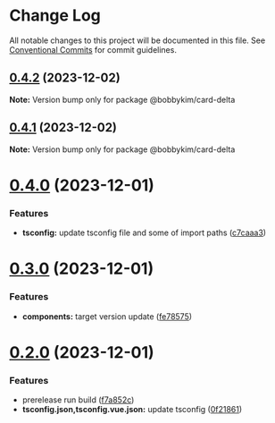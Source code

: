 # Change Log

All notable changes to this project will be documented in this file.
See [Conventional Commits](https://conventionalcommits.org) for commit guidelines.

## [0.4.2](https://github.com/bobbykim89/manguito-component-library/compare/@bobbykim/card-delta@0.4.1...@bobbykim/card-delta@0.4.2) (2023-12-02)

**Note:** Version bump only for package @bobbykim/card-delta





## [0.4.1](https://github.com/bobbykim89/manguito-component-library/compare/@bobbykim/card-delta@0.4.0...@bobbykim/card-delta@0.4.1) (2023-12-02)

**Note:** Version bump only for package @bobbykim/card-delta





# [0.4.0](https://github.com/bobbykim89/manguito-component-library/compare/@bobbykim/card-delta@0.3.0...@bobbykim/card-delta@0.4.0) (2023-12-01)


### Features

* **tsconfig:** update tsconfig file and some of import paths ([c7caaa3](https://github.com/bobbykim89/manguito-component-library/commit/c7caaa3101a5d57d0e799568f1c4f5cbebececc3))





# [0.3.0](https://github.com/bobbykim89/manguito-component-library/compare/@bobbykim/card-delta@0.2.0...@bobbykim/card-delta@0.3.0) (2023-12-01)


### Features

* **components:** target version update ([fe78575](https://github.com/bobbykim89/manguito-component-library/commit/fe78575f5e82bb854333672c3853956e9e930044))





# [0.2.0](https://github.com/bobbykim89/manguito-component-library/compare/@bobbykim/card-delta@0.1.6...@bobbykim/card-delta@0.2.0) (2023-12-01)


### Features

* prerelease run build ([f7a852c](https://github.com/bobbykim89/manguito-component-library/commit/f7a852c9bf12b77481bf5d2f1602e50367d834f8))
* **tsconfig.json,tsconfig.vue.json:** update tsconfig ([0f21861](https://github.com/bobbykim89/manguito-component-library/commit/0f2186167342314f5d218e789a68c03cf6faa8ff))
